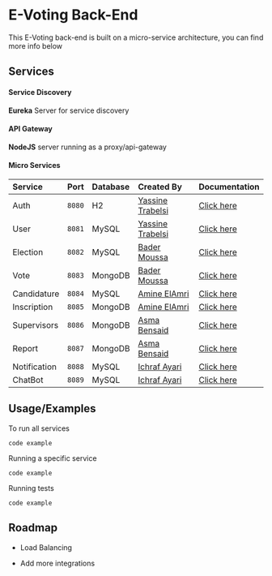 
# E-Voting Back-End

This E-Voting back-end is built on a micro-service architecture, you can find more info below




## Services

#### Service Discovery
**Eureka** Server for service discovery

#### API Gateway
**NodeJS** server running as a proxy/api-gateway

#### Micro Services
| Service     | Port   | Database |Created By                                    |Documentation|
| :---------- | :----- | :------  | :------------------------------------------- |:--------------------------------------------------------------- |
| Auth        | `8080` |  H2      |[Yassine Trabelsi](https://github.com/Yass525)|[Click here](https://github.com/amineamri3/evoting-microservices)|
| User        | `8081` |  MySQL   |[Yassine Trabelsi](https://github.com/Yass525)|[Click here](https://github.com/amineamri3/evoting-microservices)|
| Election    | `8082` |  MySQL   |[Bader Moussa](https://github.com/moussabader)|[Click here](https://github.com/amineamri3/evoting-microservices)|
| Vote        | `8083` |  MongoDB |[Bader Moussa](https://github.com/moussabader)|[Click here](https://github.com/amineamri3/evoting-microservices)|
| Candidature | `8084` |  MySQL   |[Amine ElAmri](https://github.com/amineamri3) |[Click here](https://github.com/amineamri3/evoting-microservices)|
| Inscription | `8085` |  MongoDB |[Amine ElAmri](https://github.com/amineamri3) |[Click here](https://github.com/amineamri3/evoting-microservices)|
| Supervisors | `8086` |  MongoDB |[Asma Bensaid](https://github.com/Asma87-esp) |[Click here](https://github.com/amineamri3/evoting-microservices)|
| Report      | `8087` |  MongoDB |[Asma Bensaid](https://github.com/Asma87-esp) |[Click here](https://github.com/amineamri3/evoting-microservices)|
| Notification| `8088` |  MySQL   |[Ichraf Ayari](https://github.com/ichraf91)   |[Click here](https://github.com/amineamri3/evoting-microservices)|
| ChatBot     | `8089` |  MySQL   |[Ichraf Ayari](https://github.com/ichraf91)   |[Click here](https://github.com/amineamri3/evoting-microservices)|



## Usage/Examples
To run all services
```npm
code example
```

Running a specific service
```npm
code example
```

Running tests
```npm
code example
```



## Roadmap

- Load Balancing

- Add more integrations

